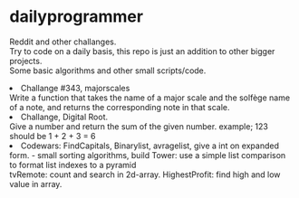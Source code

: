 # dailyprogrammer
Reddit and other challanges.<br>
Try to code on a daily basis, this repo is just an addition to other bigger projects.<br>
Some basic algorithms and other small scripts/code.

<li> Challange #343, majorscales<br>
     Write a function that takes the name of a major scale and the solfège name of a note, and returns the corresponding note in that          scale. </li>
<li> Challange, Digital Root.<br>
     Give a number and return the sum of the given number. example; 123 should be 1 + 2 + 3 = 6 </li>
<li> Codewars: FindCapitals, Binarylist, avragelist, give a int on expanded form. - small sorting algorithms, build Tower: use a simple list comparison to format list indexes to a pyramid<br>
tvRemote: count and search in 2d-array. HighestProfit: find high and low value in array.<br>
